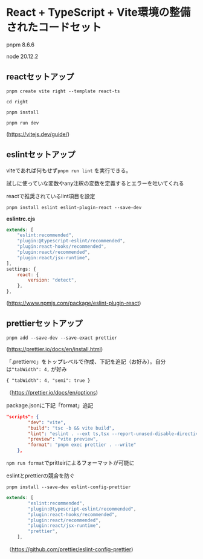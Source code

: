 # React + TypeScript + Vite環境の整備されたコードセット

pnpm 8.6.6

node 20.12.2

## **reactセットアップ**

```
pnpm create vite right --template react-ts
```

```
cd right
```
```
pnpm install
```
```
pnpm run dev
``` 

(https://vitejs.dev/guide/)

## **eslintセットアップ**

 viteであれば何もせず`pnpm run lint` を実行できる。

試しに使っていな変数やany注釈の変数を定義するとエラーを吐いてくれる

reactで推奨されているlint項目を設定

```
pnpm install eslint eslint-plugin-react --save-dev
```

**eslintrc.cjs**

```jsx
extends: [
    "eslint:recommended",
    "plugin:@typescript-eslint/recommended",
    "plugin:react-hooks/recommended",
    "plugin:react/recommended",
    "plugin:react/jsx-runtime",
],
settings: {
    react: {
        version: "detect",
    },
},
```

(https://www.npmjs.com/package/eslint-plugin-react)

## **prettierセットアップ**

```
pnpm add --save-dev --save-exact prettier
```

(https://prettier.io/docs/en/install.html)

「.prettierrc」をトップレベルで作成、下記を追記（お好み）。自分は`"tabWidth": 4,` が好み

```
{ "tabWidth": 4, "semi": true }
```

（https://prettier.io/docs/en/options)

package.jsonに下記「format」追記

```json
"scripts": {
        "dev": "vite",
        "build": "tsc -b && vite build",
        "lint": "eslint . --ext ts,tsx --report-unused-disable-directives --max-warnings 0",
        "preview": "vite preview",
        "format": "pnpm exec prettier . --write"
    },
```

`npm run format`でpritteirによるフォーマットが可能に

eslintとprettierの競合を防ぐ

```
pnpm install --save-dev eslint-config-prettier
```

```jsx
extends: [
        "eslint:recommended",
        "plugin:@typescript-eslint/recommended",
        "plugin:react-hooks/recommended",
        "plugin:react/recommended",
        "plugin:react/jsx-runtime",
        "prettier",
    ],
```

（https://github.com/prettier/eslint-config-prettier)
